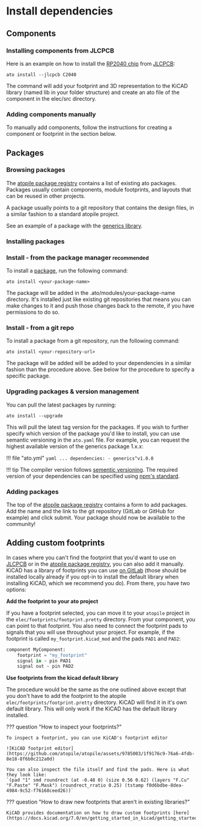 # Install dependencies

## Components

### Installing components from JLCPCB

Here is an example on how to install the [RP2040 chip](https://www.lcsc.com/product-detail/Microcontroller-Units-MCUs-MPUs-SOCs_Raspberry-Pi-RP2040_C2040.html) from [JLCPCB](https://jlcpcb.com/parts):

`ato install --jlcpcb C2040`

The command will add your footprint and 3D representation to the KiCAD library (named lib in your folder structure) and create an ato file of the component in the elec/src directory.

### Adding components manually

To manually add components, follow the instructions for creating a component or footprint in the section below.
<!--
TODO: link to the types
-->

## Packages

### Browsing packages

The [atopile package registry](https://packages.atopile.io) contains a list of existing ato packages. Packages usually contain components, module footprints, and layouts that can be reused in other projects.

A package usually points to a git repository that contains the design files, in a similar fashion to a standard atopile project.

See an example of a package with the [generics library](https://gitlab.atopile.io/packages/generics).

### Installing packages

### Install - from the package manager <small>recommended</small>

To install a [package](https://packages.atopile.io), run the following command:

`ato install <your-package-name>`

The package will be added in the .ato/modules/your-package-name directory. It's installed just like existing git repositories that means you can make changes to it and push those changes back to the remote, if you have permissions to do so.

### Install - from a git repo

To install a package from a git repository, run the following command:

`ato install <your-repository-url>`

The package will be added will be added to your dependencies in a similar fashion than the procedure above. See below for the procedure to specify a specific package.

### Upgrading packages & version management

You can pull the latest packages by running:

`ato install --upgrade`

This will pull the latest tag version for the packages. If you wish to further specify which version of the package you'd like to install, you can use semantic versioning in the `ato.yaml` file. For example, you can request the highest available version of the generics package 1.x.x:

!!! file "ato.yml"
    ```yaml
    ...
    dependencies:
    - generics^v1.0.0
    ```

!!! tip
    The compiler version follows [sementic versioning](https://semver.org). The required version of your dependencies can be specified using [npm's standard](https://docs.npmjs.com/about-semantic-versioning).

### Adding packages

The top of the [atopile package registry](https://packages.atopile.io) contains a form to add packages. Add the name and the link to the git repository (GitLab or GitHub for example) and click submit. Your package should now be available to the community!


## Adding custom footprints

In cases where you can't find the footprint that you'd want to use on [JLCPCB](https://jlcpcb.com/parts) or in the [atopile package registry](https://packages.atopile.io), you can also add it manually. KiCAD has a library of footprints you can use [on GitLab](https://gitlab.com/kicad/libraries/kicad-footprints) (those should be installed locally already if you opt-in to install the default library when installing KiCAD, which we recommend you do). From there, you have two options:

**Add the footprint to your ato project**

If you have a footprint selected, you can move it to your `atopile` project in the `elec/footprints/footprint.pretty` directory.
From your component, you can point to that footprint. You also need to connect the footprint pads to signals that you will use throughout your project. For example, if the footprint is called `my_footprint.kicad_mod` and the pads `PAD1` and `PAD2`:

```python
component MyComponent:
    footprint = "my_footprint"
    signal in ~ pin PAD1
    signal out ~ pin PAD2
```

**Use footprints from the kicad default library**

The procedure would be the same as the one outlined above except that you don't have to add the footprint to the atopile `elec/footprints/footprint.pretty` directory. KiCAD will find it in it's own default library. This will only work if the KiCAD has the default library installed.


??? question "How to inspect your footprints?"

    To inspect a footprint, you can use KiCAD's footprint editor

    ![KiCAD footprint editor](https://github.com/atopile/atopile/assets/9785003/1f9176c9-76a6-4fdb-8e18-8f6b0c212a0d)

    You can also inspect the file itself and find the pads. Here is what they look like:
    `(pad "1" smd roundrect (at -0.48 0) (size 0.56 0.62) (layers "F.Cu" "F.Paste" "F.Mask") (roundrect_rratio 0.25) (tstamp f0d6bdbe-8dea-4984-9c52-f76168ceed26))`

??? question "How to draw new footprints that aren't in existing libraries?"

    KiCAD provides documentation on how to draw custom footprints [here](https://docs.kicad.org/7.0/en/getting_started_in_kicad/getting_started_in_kicad.html#creating_new_footprints).